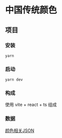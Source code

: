 # 中国传统颜色

## 项目

### 安装
```shell
yarn
```

### 启动
```shell
yarn dev
```

### 构成

使用 vite + react + ts 组成

### 数据

[颜色相关JSON](./public/data/colors.json)

